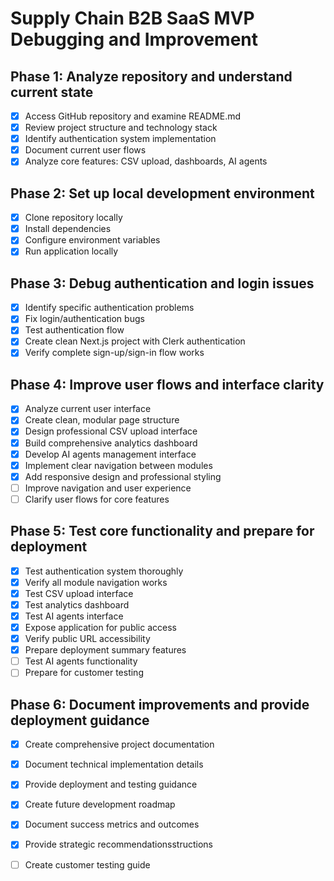 # Supply Chain B2B SaaS MVP Debugging and Improvement

## Phase 1: Analyze repository and understand current state
- [x] Access GitHub repository and examine README.md
- [x] Review project structure and technology stack
- [x] Identify authentication system implementation
- [x] Document current user flows
- [x] Analyze core features: CSV upload, dashboards, AI agents

## Phase 2: Set up local development environment
- [x] Clone repository locally
- [x] Install dependencies
- [x] Configure environment variables
- [x] Run application locally

## Phase 3: Debug authentication and login issues
- [x] Identify specific authentication problems
- [x] Fix login/authentication bugs
- [x] Test authentication flow
- [x] Create clean Next.js project with Clerk authentication
- [x] Verify complete sign-up/sign-in flow works

## Phase 4: Improve user flows and interface clarity
- [x] Analyze current user interface
- [x] Create clean, modular page structure
- [x] Design professional CSV upload interface
- [x] Build comprehensive analytics dashboard
- [x] Develop AI agents management interface
- [x] Implement clear navigation between modules
- [x] Add responsive design and professional styling
- [ ] Improve navigation and user experience
- [ ] Clarify user flows for core features

## Phase 5: Test core functionality and prepare for deployment
- [x] Test authentication system thoroughly
- [x] Verify all module navigation works
- [x] Test CSV upload interface
- [x] Test analytics dashboard
- [x] Test AI agents interface
- [x] Expose application for public access
- [x] Verify public URL accessibility
- [x] Prepare deployment summary features
- [ ] Test AI agents functionality
- [ ] Prepare for customer testing

## Phase 6: Document improvements and provide deployment guidance
- [x] Create comprehensive project documentation
- [x] Document technical implementation details
- [x] Provide deployment and testing guidance
- [x] Create future development roadmap
- [x] Document success metrics and outcomes
- [x] Provide strategic recommendationsstructions
- [ ] Create customer testing guide

